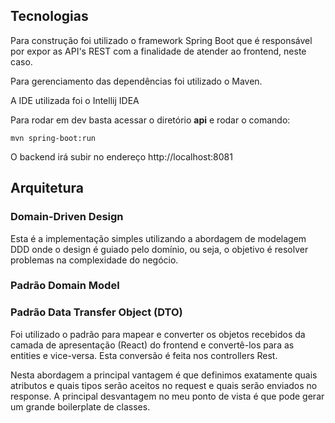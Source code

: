 ## Tecnologias

Para construção foi utilizado o framework Spring Boot que é responsável por expor as API's REST com a finalidade de atender ao frontend, neste caso.

Para gerenciamento das dependências foi utilizado o Maven.

A IDE utilizada foi o Intellij IDEA

Para rodar em dev basta acessar o diretório **api** e rodar o comando:
```
mvn spring-boot:run
```

O backend irá subir no endereço http://localhost:8081

## Arquitetura

### Domain-Driven Design

Esta é a implementação simples utilizando a abordagem de modelagem DDD onde o design é guiado pelo domínio, ou seja, o objetivo é resolver problemas na complexidade do negócio.

### Padrão Domain Model

### Padrão Data Transfer Object (DTO)
Foi utilizado o padrão  para mapear e converter os objetos recebidos da camada de apresentação (React) do frontend e convertê-los para as entities e vice-versa. Esta conversão é feita nos controllers Rest.

Nesta abordagem a principal vantagem é que definimos exatamente quais atributos e quais tipos serão aceitos no request e quais serão enviados no response.
A principal desvantagem no meu ponto de vista é que pode gerar um grande boilerplate de classes.


